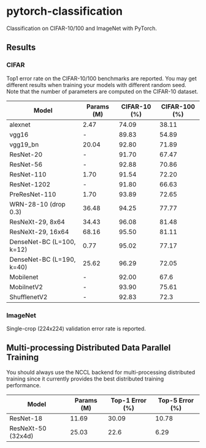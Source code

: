 # pytorch-classification
Classification on CIFAR-10/100 and ImageNet with PyTorch.
## Results

### CIFAR
Top1 error rate on the CIFAR-10/100 benchmarks are reported. You may get different results when training your models with different random seed.
Note that the number of parameters are computed on the CIFAR-10 dataset.

| Model                     | Params (M)         |  CIFAR-10 (%)      | CIFAR-100 (%)      |
| -------------------       | ------------------ | ------------------ | ------------------ |
| alexnet                   | 2.47               | 74.09              | 38.11              |
| vgg16                     | -                  | 89.83              | 54.89              |
| vgg19_bn                  | 20.04              | 92.80              | 71.89              |
| ResNet-20                 | -                  | 91.70              | 67.47              |
| ResNet-56                 | -                  | 92.88              | 70.86              |
| ResNet-110                | 1.70               | 91.54              | 72.20              |
| ResNet-1202               | -                  | 91.80              | 66.63              |
| PreResNet-110             | 1.70               | 93.89              | 72.65              |
| WRN-28-10 (drop 0.3)      | 36.48              | 94.25              | 77.77              |
| ResNeXt-29, 8x64          | 34.43              | 96.08              | 81.48              |
| ResNeXt-29, 16x64         | 68.16              | 95.50              | 81.11              |
| DenseNet-BC (L=100, k=12) | 0.77               | 95.02              | 77.17              |
| DenseNet-BC (L=190, k=40) | 25.62              | 96.29              | 72.05              |
| Mobilenet                 | -                  | 92.00              | 67.6               |
| MobilnetV2                | -                  | 93.90              | 75.61              |
| ShufflenetV2              | -                  | 92.83              | 72.3               |

### ImageNet
Single-crop (224x224) validation error rate is reported. 
## Multi-processing Distributed Data Parallel Training

You should always use the NCCL backend for multi-processing distributed training since it currently provides the best distributed training performance.

| Model                | Params (M)         |  Top-1 Error (%)   | Top-5 Error  (%)   |
| -------------------  | ------------------ | ------------------ | ------------------ |
| ResNet-18            | 11.69              |  30.09             | 10.78              |
| ResNeXt-50 (32x4d)   | 25.03              |  22.6              | 6.29               |
